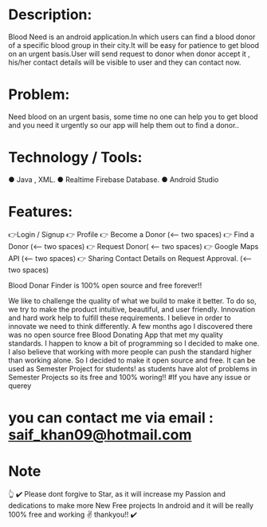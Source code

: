 # Description:
Blood Need is an android application.In which users can find a blood donor of a specific blood group in
their city.It will be easy for patience to get blood on an urgent basis.User will send request to donor when
donor accept it , his/her contact details will be visible to user and they can contact now.


# Problem:
Need blood on an urgent basis, some time no one can help you to get blood and you need it urgently so
our app will help them out to find a donor..


# Technology / Tools:
● Java , XML.
● Realtime Firebase Database.
● Android Studio

# Features:
:point_right:Login / Signup 
:point_right: Profile 
:point_right: Become a Donor (<-- two spaces)
:point_right: Find a Donor (<-- two spaces)
:point_right: Request Donor( <-- two spaces)
:point_right: Google Maps API  (<-- two spaces)
:point_right: Sharing Contact Details on Request Approval.  (<-- two spaces)


Blood Donar Finder is 100% open source and free forever!!

We like to challenge the quality of what we build to make it better. To do so, we try to make the product intuitive, beautiful, and user friendly. Innovation and hard work help to fulfill these requirements. I believe in order to innovate we need to think differently. A few months ago I discovered there was no open source free Blood Donating App  that met my quality standards. I happen to know a bit of programming so I decided to make one. I also believe that working with more people can push the standard higher than working alone. So I decided to make it open source and free.
It can be used as Semester Project for students! as students have alot of problems in Semester Projects so its free and 100% woring!!
#If you have any issue or querey
# you can contact me via email : saif_khan09@hotmail.com

# Note
 :point_up_2:  :heavy_check_mark: Please dont forgive to Star, as it will increase my Passion and dedications to make more New Free projects In android and it will be really 100% free and working :v:
thankyou!! :heavy_check_mark:


